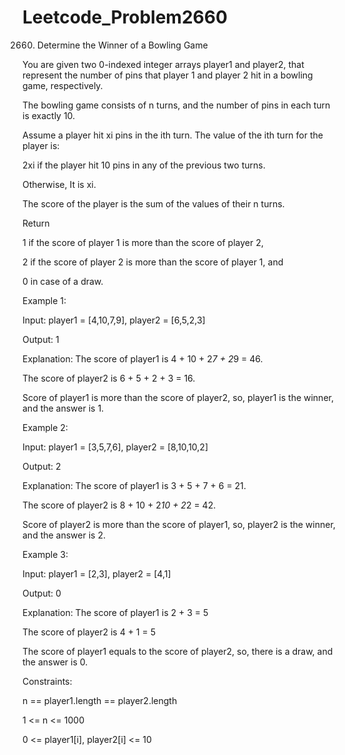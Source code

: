 # Leetcode_Problem2660




2660. Determine the Winner of a Bowling Game


You are given two 0-indexed integer arrays player1 and player2, that represent the number of pins that player 1 and player 2 hit in a bowling game, respectively.




The bowling game consists of n turns, and the number of pins in each turn is exactly 10.




Assume a player hit xi pins in the ith turn. The value of the ith turn for the player is:




2xi if the player hit 10 pins in any of the previous two turns.




Otherwise, It is xi.





The score of the player is the sum of the values of their n turns.





Return




1 if the score of player 1 is more than the score of player 2,




2 if the score of player 2 is more than the score of player 1, and




0 in case of a draw.
 




Example 1:




Input: player1 = [4,10,7,9], player2 = [6,5,2,3]




Output: 1




Explanation: The score of player1 is 4 + 10 + 2*7 + 2*9 = 46.




The score of player2 is 6 + 5 + 2 + 3 = 16.




Score of player1 is more than the score of player2, so, player1 is the winner, and the answer is 1.





Example 2:





Input: player1 = [3,5,7,6], player2 = [8,10,10,2]





Output: 2




Explanation: The score of player1 is 3 + 5 + 7 + 6 = 21.




The score of player2 is 8 + 10 + 2*10 + 2*2 = 42.





Score of player2 is more than the score of player1, so, player2 is the winner, and the answer is 2.






Example 3:




Input: player1 = [2,3], player2 = [4,1]




Output: 0





Explanation: The score of player1 is 2 + 3 = 5





The score of player2 is 4 + 1 = 5





The score of player1 equals to the score of player2, so, there is a draw, and the answer is 0.


 



Constraints:





n == player1.length == player2.length



1 <= n <= 1000



0 <= player1[i], player2[i] <= 10

